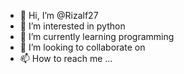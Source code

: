 - 👋 Hi, I’m @Rizalf27
- 👀 I’m interested in python
- 🌱 I’m currently learning programming
- 💞️ I’m looking to collaborate on  
- 📫 How to reach me ...

<!---
Rizalf27/Rizalf27 is a ✨ special ✨ repository because its `README.md` (this file) appears on your GitHub profile.
You can click the Preview link to take a look at your changes.
--->
